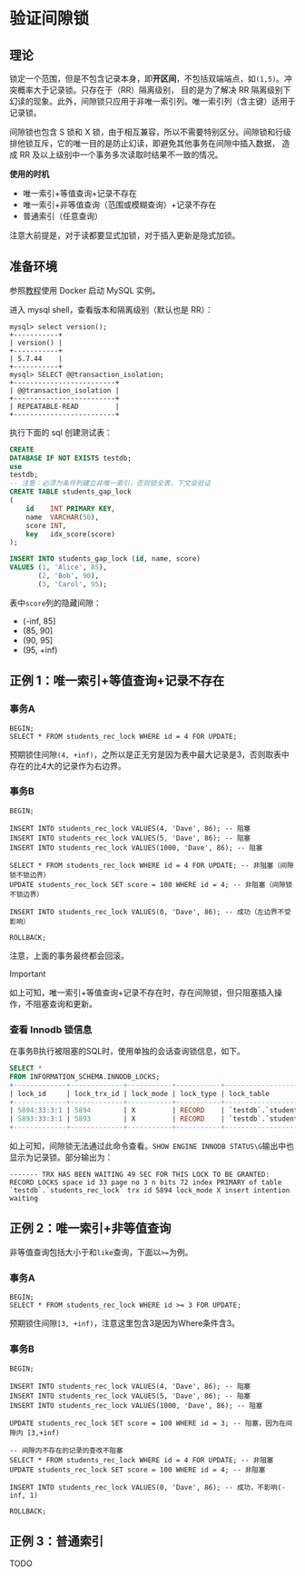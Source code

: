 # 验证间隙锁

## 理论

锁定一个范围，但是不包含记录本身，即**开区间**，不包括双端端点，如`(1,5)`。冲突概率大于记录锁。只存在于（RR）隔离级别，
目的是为了解决 RR 隔离级别下幻读的现象。此外，间隙锁只应用于非唯一索引列。唯一索引列（含主键）适用于记录锁。

间隙锁也包含 S 锁和 X 锁，由于相互兼容，所以不需要特别区分。间隙锁和行级排他锁互斥，它的唯一目的是防止幻读，即避免其他事务在间隙中插入数据，
造成 RR 及以上级别中一个事务多次读取时结果不一致的情况。

**使用的时机**

- 唯一索引+等值查询+记录不存在
- 唯一索引+非等值查询（范围或模糊查询）+记录不存在
- 普通索引（任意查询）

注意大前提是，对于读都要显式加锁，对于插入更新是隐式加锁。

## 准备环境

参照[教程][0]使用 Docker 启动 MySQL 实例。

[0]: https://github.com/chaseSpace/go-common-pkg-exmaples/blob/master/_dockerfile/mysql/light.md


进入 mysql shell，查看版本和隔离级别（默认也是 RR）：

```plain
mysql> select version();
+-----------+
| version() |
+-----------+
| 5.7.44    |
+-----------+
mysql> SELECT @@transaction_isolation;
+-------------------------+
| @@transaction_isolation |
+-------------------------+
| REPEATABLE-READ         |
+-------------------------+
```

执行下面的 sql 创建测试表：

```sql
CREATE
DATABASE IF NOT EXISTS testdb;
use
testdb;
-- 注意：必须为条件列建立非唯一索引，否则锁全表，下文会验证
CREATE TABLE students_gap_lock
(
    id    INT PRIMARY KEY,
    name  VARCHAR(50),
    score INT,
    key   idx_score(score)
);

INSERT INTO students_gap_lock (id, name, score)
VALUES (1, 'Alice', 85),
       (2, 'Bob', 90),
       (3, 'Carol', 95);
```

表中`score`列的隐藏间隙：

- (-inf, 85]
- (85, 90]
- (90, 95]
- (95, +inf)

## 正例 1：唯一索引+等值查询+记录不存在

### 事务A

```plain
BEGIN;
SELECT * FROM students_rec_lock WHERE id = 4 FOR UPDATE;
```

预期锁住间隙`(4, +inf)`，之所以是正无穷是因为表中最大记录是3，否则取表中存在的比4大的记录作为右边界。

### 事务B

```plain
BEGIN;

INSERT INTO students_rec_lock VALUES(4, 'Dave', 86); -- 阻塞
INSERT INTO students_rec_lock VALUES(5, 'Dave', 86); -- 阻塞
INSERT INTO students_rec_lock VALUES(1000, 'Dave', 86); -- 阻塞

SELECT * FROM students_rec_lock WHERE id = 4 FOR UPDATE; -- 非阻塞（间隙锁不锁边界）
UPDATE students_rec_lock SET score = 100 WHERE id = 4; -- 非阻塞（间隙锁不锁边界）

INSERT INTO students_rec_lock VALUES(0, 'Dave', 86); -- 成功（左边界不受影响）

ROLLBACK;
```

注意，上面的事务最终都会回滚。

> [!IMPORTANT]
> 如上可知，唯一索引+等值查询+记录不存在时，存在间隙锁，但只阻塞插入操作，不阻塞查询和更新。

### 查看 Innodb 锁信息

在事务B执行被阻塞的SQL时，使用单独的会话查询锁信息，如下。

```sql
SELECT *
FROM INFORMATION_SCHEMA.INNODB_LOCKS;
+-------------+-------------+-----------+-----------+------------------------------+------------+------------+-----------+----------+------------------------+
| lock_id     | lock_trx_id | lock_mode | lock_type | lock_table                   | lock_index | lock_space | lock_page | lock_rec | lock_data              |
+-------------+-------------+-----------+-----------+------------------------------+------------+------------+-----------+----------+------------------------+
| 5894:33:3:1 | 5894        | X         | RECORD    | `testdb`.`students_rec_lock` | PRIMARY    |         33 |         3 |        1 | supremum pseudo-record |
| 5893:33:3:1 | 5893        | X         | RECORD    | `testdb`.`students_rec_lock` | PRIMARY    |         33 |         3 |        1 | supremum pseudo-record |
+-------------+-------------+-----------+-----------+------------------------------+------------+------------+-----------+----------+------------------------+
```

如上可知，间隙锁无法通过此命令查看。`SHOW ENGINE INNODB STATUS\G`输出中也显示为记录锁。部分输出为：

```
------- TRX HAS BEEN WAITING 49 SEC FOR THIS LOCK TO BE GRANTED:
RECORD LOCKS space id 33 page no 3 n bits 72 index PRIMARY of table `testdb`.`students_rec_lock` trx id 5894 lock_mode X insert intention waiting
```

## 正例 2：唯一索引+非等值查询

非等值查询包括大小于和`like`查询，下面以`>=`为例。

### 事务A

```plain
BEGIN;
SELECT * FROM students_rec_lock WHERE id >= 3 FOR UPDATE;
```

预期锁住间隙`[3, +inf)`，注意这里包含3是因为Where条件含3。

### 事务B

```plain
BEGIN;

INSERT INTO students_rec_lock VALUES(4, 'Dave', 86); -- 阻塞
INSERT INTO students_rec_lock VALUES(5, 'Dave', 86); -- 阻塞
INSERT INTO students_rec_lock VALUES(1000, 'Dave', 86); -- 阻塞

UPDATE students_rec_lock SET score = 100 WHERE id = 3; -- 阻塞，因为在间隙内 [3,+inf)

-- 间隙内不存在的记录的查改不阻塞
SELECT * FROM students_rec_lock WHERE id = 4 FOR UPDATE; -- 非阻塞
UPDATE students_rec_lock SET score = 100 WHERE id = 4; -- 非阻塞

INSERT INTO students_rec_lock VALUES(0, 'Dave', 86); -- 成功，不影响(-inf, 1)

ROLLBACK;
```

## 正例 3：普通索引

TODO
